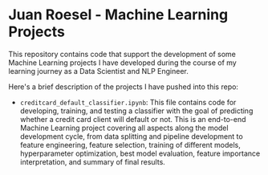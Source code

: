 # Juan Roesel - Machine Learning Projects

This repository contains code that support the development of some Machine Learning projects I have developed during the course of my learning journey as a Data Scientist and NLP Engineer.

Here's a brief description of the projects I have pushed into this repo:
* `creditcard_default_classifier.ipynb`: This file contains code for developing, training, and testing a classifier with the goal of predicting whether a credit card client will default or not. This is an end-to-end Machine Learning project covering all aspects along the model development cycle, from data splitting and pipeline development to feature engineering, feature selection, training of different models, hyperparameter optimization, best model evaluation, feature importance interpretation, and summary of final results.
